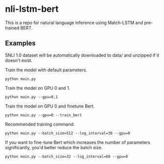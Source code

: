 # nli-lstm-bert
This is a repo for natural language inference using Match-LSTM and pre-trained BERT.


## Examples
SNLI 1.0 dataset will be automatically downloaded to data/ and unzipped if it doesn't exist.


Train the model with default parameters.
```
python main.py
```

Train the model on GPU 0 and 1.

```
python main.py --gpu=0,1
```

Train the model on GPU 0 and finetune Bert.

```
python main.py --gpu=0 --train_bert
```

Recommended training command:

```
python main.py --batch_size=512 --log_interval=30 --gpu=0
```

If you want to fine-tune Bert which increases the number of parameters significantly, you'd better reduce the batch size.
```
python main.py --batch_size=32 --log_interval=60 --gpu=0
```